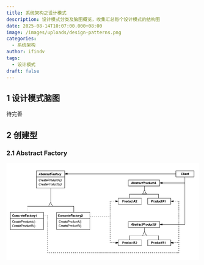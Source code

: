 ```yaml
---
title: 系统架构之设计模式
description: 设计模式分类及脑图概览，收集汇总每个设计模式的结构图
date: 2025-08-14T10:07:00.000+08:00
image: /images/uploads/design-patterns.png
categories:
  - 系统架构
author: ifindv
tags:
  - 设计模式
draft: false
---
```

## 1 设计模式脑图

待完善

## 2 创建型

### 2.1 Abstract Factory

![抽象工厂](abstract-factory.png "抽象工厂")
